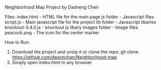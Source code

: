 Neighborhood Map Project by Dasheng Chen

Files:
index.html - HTML file for the main page
js folder - Javascript files
    script.js - Main javascript file for the project
    lib folder - Javascript libaries
        knockout-3.4.0.js - knockout js libary
images folder - Image files
    peacock.png - The icon for the center marker

How to Run:
1. Download the project and unzip it or clone the repo: git clone https://github.com/dasonchan/Neighborhood-map
2. Simply open index.html in any browser

